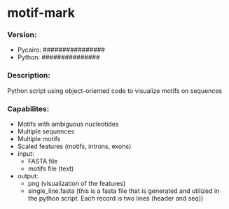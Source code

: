 # motif-mark

### Version: 
* Pycairo: ################
* Python: ###############
  
### Description:
Python script using object-oriented code to visualize motifs on sequences

### Capabilites: 
* Motifs with ambiguous nucleotides
* Multiple sequences
* Multiple motifs
* Scaled features (motifs, introns, exons)
* input:
  * FASTA file
  * motifs file (text)
* output:
  * png (visualization of the features)
  * single_line.fasta (this is a fasta file that is generated and utilized in the python script. Each record is two lines (header and seq))
